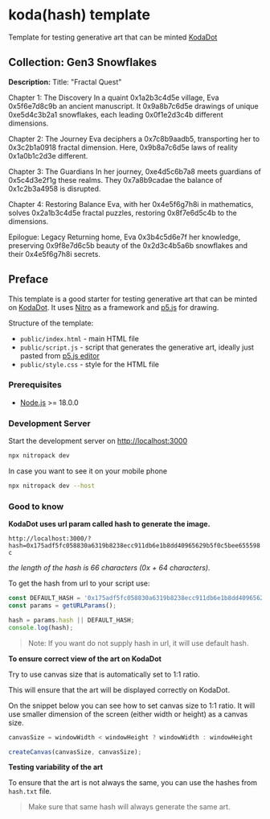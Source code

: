# koda(hash) template

Template for testing generative art that can be minted [KodaDot](https://kodadot.xyz/)

## Collection: Gen3 Snowflakes

**Description:**
Title: "Fractal Quest"

Chapter 1: The Discovery
In a quaint 0x1a2b3c4d5e village, Eva 0x5f6e7d8c9b an ancient manuscript. It 0x9a8b7c6d5e drawings of unique 0xe5d4c3b2a1 snowflakes, each leading 0x0f1e2d3c4b different dimensions.

Chapter 2: The Journey
Eva deciphers a 0x7c8b9aadb5, transporting her to 0x3c2b1a0918 fractal dimension. Here, 0x9b8a7c6d5e laws of reality 0x1a0b1c2d3e different.

Chapter 3: The Guardians
In her journey, 0xe4d5c6b7a8 meets guardians of 0x5c4d3e2f1g these realms. They 0x7a8b9cadae the balance of 0x1c2b3a4958 is disrupted.

Chapter 4: Restoring Balance
Eva, with her 0x4e5f6g7h8i in mathematics, solves 0x2a1b3c4d5e fractal puzzles, restoring 0x8f7e6d5c4b to the dimensions.

Epilogue: Legacy
Returning home, Eva 0x3b4c5d6e7f her knowledge, preserving 0x9f8e7d6c5b beauty of the 0x2d3c4b5a6b snowflakes and their 0x4e5f6g7h8i secrets.

## Preface

This template is a good starter for testing generative art that can be minted on [KodaDot](https://kodadot.xyz/). It uses [Nitro](https://nitro.unjs.io/) as a framework and [p5.js](https://p5js.org/) for drawing.

Structure of the template:
- `public/index.html` - main HTML file
- `public/script.js` - script that generates the generative art, ideally just pasted from [p5.js editor](https://editor.p5js.org/) 
- `public/style.css` - style for the HTML file

### Prerequisites

- [Node.js](https://nodejs.org/en/) >= 18.0.0

### Development Server

Start the development server on <http://localhost:3000>

```bash
npx nitropack dev
```

In case you want to see it on your mobile phone

```bash
npx nitropack dev --host
```

### Good to know

**KodaDot uses url param called hash to generate the image.**

`http://localhost:3000/?hash=0x175adf5fc058830a6319b8238ecc911db6e1b8dd40965629b5f0c5bee655598c` 

*the length of the hash is 66 characters (0x + 64 characters).*

To get the hash from url to your script use:

```js
const DEFAULT_HASH = '0x175adf5fc058830a6319b8238ecc911db6e1b8dd40965629b5f0c5bee655598c'
const params = getURLParams();

hash = params.hash || DEFAULT_HASH;
console.log(hash);
```

> Note: If you want do not supply hash in url, it will use default hash.

**To ensure correct view of the art on KodaDot**

Try to use canvas size that is automatically set to 1:1 ratio. 

This will ensure that the art will be displayed correctly on KodaDot.

On the snippet below you can see how to set canvas size to 1:1 ratio.
It will use smaller dimension of the screen (either width or height) as a canvas size.

```js
canvasSize = windowWidth < windowHeight ? windowWidth : windowHeight

createCanvas(canvasSize, canvasSize);
```

**Testing variability of the art**

To ensure that the art is not always the same, you can use the hashes from `hash.txt` file.

> Make sure that same hash will always generate the same art.

